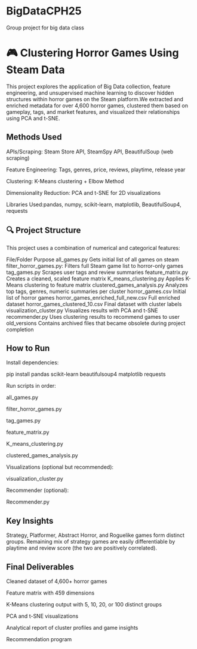 # BigDataCPH25
Group project for big data class
# 🎮 Clustering Horror Games Using Steam Data

This project explores the application of Big Data collection, feature engineering, and unsupervised machine learning to discover hidden structures within horror games on the Steam platform.We extracted and enriched metadata for over 4,600 horror games, clustered them based on gameplay, tags, and market features, and visualized their relationships using PCA and t-SNE.

## Methods Used

APIs/Scraping: Steam Store API, SteamSpy API, BeautifulSoup (web scraping)

Feature Engineering: Tags, genres, price, reviews, playtime, release year

Clustering: K-Means clustering + Elbow Method

Dimensionality Reduction: PCA and t-SNE for 2D visualizations

Libraries Used:pandas, numpy, scikit-learn, matplotlib, BeautifulSoup4, requests

## 🔍 Project Structure

This project uses a combination of numerical and categorical features:

File/Folder                         Purpose
all_games.py                        Gets initial list of all games on steam
filter_horror_games.py:             Filters full Steam game list to horror-only games
tag_games.py                        Scrapes user tags and review summaries
feature_matrix.py                   Creates a cleaned, scaled feature matrix
K_means_clustering.py               Applies K-Means clustering to feature matrix
clustered_games_analysis.py         Analyzes top tags, genres, numeric summaries per cluster
horror_games.csv                    Initial list of horror games
horror_games_enriched_full_new.csv  Full enriched dataset
horror_games_clustered_10.csv       Final dataset with cluster labels
visualization_cluster.py            Visualizes results with PCA and t-SNE
recommender.py                      Uses clustering results to recommend games to user
old_versions                        Contains archived files that became obsolete during project completion

## How to Run 

Install dependencies:

pip install pandas scikit-learn beautifulsoup4 matplotlib requests

Run scripts in order:

all_games.py

filter_horror_games.py

tag_games.py

feature_matrix.py

K_means_clustering.py

clustered_games_analysis.py

Visualizations (optional but recommended):

visualization_cluster.py

Recommender (optional):

Recommender.py

## Key Insights

Strategy, Platformer, Abstract Horror, and Roguelike games form distinct groups.
Remaining mix of strategy games are easily differentiable by playtime and review score (the two are positively correlated).

## Final Deliverables

Cleaned dataset of 4,600+ horror games

Feature matrix with 459 dimensions

K-Means clustering output with 5, 10, 20, or 100 distinct groups

PCA and t-SNE visualizations

Analytical report of cluster profiles and game insights

Recommendation program